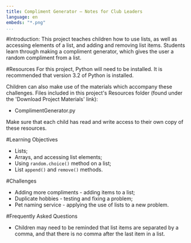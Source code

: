 ```yaml
---
title: Compliment Generator — Notes for Club Leaders
language: en
embeds: "*.png"
...
```


#Introduction:
This project teaches children how to use lists, as well as accessing elements of a list, and adding and removing list items. Students learn through making a compliment generator, which gives the user a random compliment from a list.

#Resources
For this project, Python will need to be installed. It is recommended that version 3.2 of Python is installed.

Children can also make use of the materials which accompany these challenges. Files included in this project's Resources folder (found under the 'Download Project Materials' link):

+ ComplimentGenerator.py

Make sure that each child has read and write access to their own copy of these resources.

#Learning Objectives
+ Lists;
+ Arrays, and accessing list elements;
+ Using `random.choice()` method on a list;
+ List `append()` and `remove()` methods.

#Challenges
+ Adding more compliments - adding items to a list;
+ Duplicate hobbies - testing and fixing a problem;
+ Pet naming service - applying the use of lists to a new problem.

#Frequently Asked Questions
+ Children may need to be reminded that list items are separated by a comma, and that there is no comma after the last item in a list.

